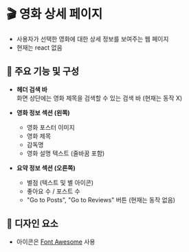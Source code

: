 # 🎬 영화 상세 페이지

- 사용자가 선택한 영화에 대한 상세 정보를 보여주는 웹 페이지
- 현재는 react 없음

## 🧩 주요 기능 및 구성

- **헤더 검색 바**  
  화면 상단에는 영화 제목을 검색할 수 있는 검색 바 (현재는 동작 X)

- **영화 정보 섹션 (왼쪽)**  
  - 영화 포스터 이미지  
  - 영화 제목  
  - 감독명  
  - 영화 설명 텍스트 (줄바꿈 포함)

- **요약 정보 섹션 (오른쪽)**  
  - 별점 (텍스트 및 별 아이콘)  
  - 좋아요 수 / 포스트 수  
  - "Go to Posts", "Go to Reviews" 버튼 (현재는 동작 없음)

## 🎨 디자인 요소

- 아이콘은 [Font Awesome](https://fontawesome.com/) 사용